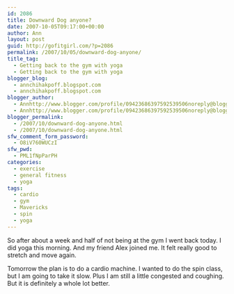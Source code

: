 ```yaml
---
id: 2086
title: Downward Dog anyone?
date: 2007-10-05T09:17:00+00:00
author: Ann
layout: post
guid: http://gofitgirl.com/?p=2086
permalink: /2007/10/05/downward-dog-anyone/
title_tag:
  - Getting back to the gym with yoga
  - Getting back to the gym with yoga
blogger_blog:
  - annchihakpoff.blogspot.com
  - annchihakpoff.blogspot.com
blogger_author:
  - Annhttp://www.blogger.com/profile/09423686397592539506noreply@blogger.com
  - Annhttp://www.blogger.com/profile/09423686397592539506noreply@blogger.com
blogger_permalink:
  - /2007/10/downward-dog-anyone.html
  - /2007/10/downward-dog-anyone.html
sfw_comment_form_password:
  - O8iV760WUCzI
sfw_pwd:
  - PML1fNpParPH
categories:
  - exercise
  - general fitness
  - yoga
tags:
  - cardio
  - gym
  - Mavericks
  - spin
  - yoga
---
```

So after about a week and half of not being at the gym I went back today. I did yoga this morning. And my friend Alex joined me. It felt really good to stretch and move again.  
  
Tomorrow the plan is to do a cardio machine. I wanted to do the spin class, but I am going to take it slow. Plus I am still a little congested and coughing. But it is definitely a whole lot better.